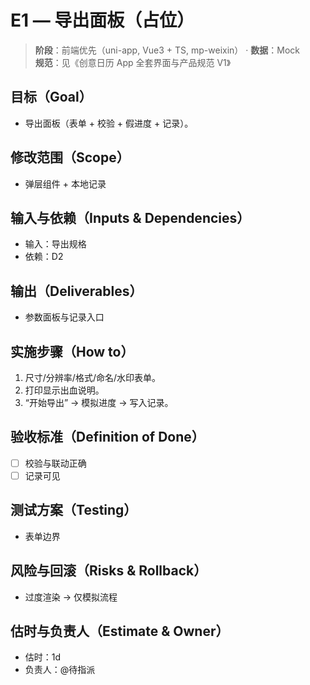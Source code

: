 # E1 — 导出面板（占位）

> **阶段**：前端优先（uni-app, Vue3 + TS, mp-weixin） · **数据**：Mock  
> **规范**：见《创意日历 App 全套界面与产品规范 V1》

## 目标（Goal）
- 导出面板（表单 + 校验 + 假进度 + 记录）。

## 修改范围（Scope）
- 弹层组件 + 本地记录

## 输入与依赖（Inputs & Dependencies）
- 输入：导出规格
- 依赖：D2

## 输出（Deliverables）
- 参数面板与记录入口

## 实施步骤（How to）
1. 尺寸/分辨率/格式/命名/水印表单。
2. 打印显示出血说明。
3. “开始导出” → 模拟进度 → 写入记录。

## 验收标准（Definition of Done）
- [ ] 校验与联动正确
- [ ] 记录可见

## 测试方案（Testing）
- 表单边界

## 风险与回滚（Risks & Rollback）
- 过度渲染 → 仅模拟流程

## 估时与负责人（Estimate & Owner）
- 估时：1d
- 负责人：@待指派
